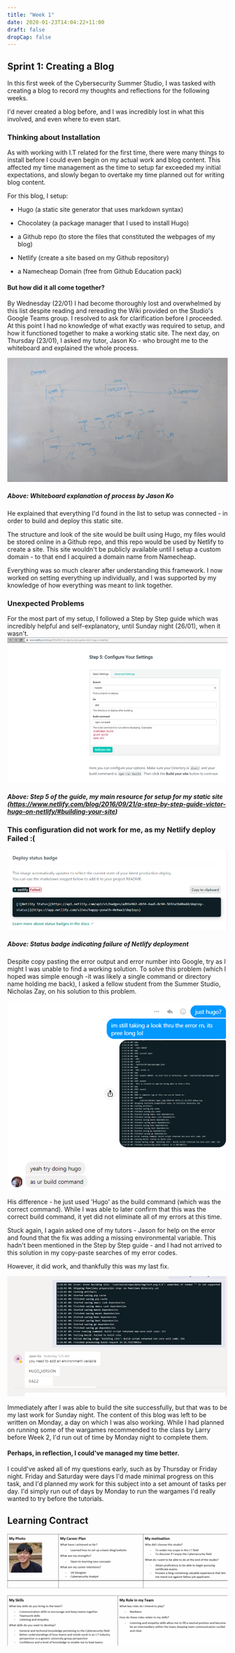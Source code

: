 ```yaml
---
title: "Week 1"
date: 2020-01-23T14:04:22+11:00
draft: false
dropCap: false
---
```

## Sprint 1: Creating a Blog
In this first week of the Cybersecurity Summer Studio, I was tasked with creating a blog to record my thoughts and reflections for the following weeks.

I'd never created a blog before, and I was incredibly lost in what this involved, and even where to even start. 

### Thinking about Installation
As with working with I.T related for the first time, there were many things to install before I could even begin on my actual work and blog content. This affected my time management as the time to setup far exceeded my initial expectations, and slowly began to overtake my time planned out for writing blog content.

For this blog, I setup:

- Hugo (a static site generator that uses markdown syntax)

- Chocolatey (a package manager that I used to install Hugo)

- a Github repo (to store the files that constituted the webpages of my blog)

- Netlify (create a site based on my Github repository)

- a Namecheap Domain (free from Github Education pack)

#### But how did it all come together? 
By Wednesday (22/01) I had become thoroughly lost and overwhelmed by this list despite reading and rereading the Wiki provided on the Studio's Google Teams group. I resolved to ask for clarification before I proceeded. At this point I had no knowledge of what exactly was required to setup, and how it functioned together to make a working static site. The next day, on Thursday (23/01), I asked my tutor, Jason Ko - who brought me to the whiteboard and explained the whole process.

![alt text](https://raw.githubusercontent.com/friedchicken1/summer-studio/master/data/img/whiteboardexplain.jpg)
##### Above: Whiteboard explanation of process by Jason Ko

He explained that everything I'd found in the list to setup was connected - in order to build and deploy this static site. 

The structure and look of the site would be built using Hugo, my files would be stored online in a Github repo, and this repo would be used by Netlify to create a site. This site wouldn't be publicly available until I setup a custom domain - to that end I acquired a domain name from Namecheap. 

Everything was so much clearer after understanding this framework. I now worked on setting everything up individually, and I was supported by my knowledge of how everything was meant to link together.

### Unexpected Problems
For the most part of my setup, I followed a Step by Step guide which was incredibly helpful and self-explanatory, until Sunday night (26/01), when it wasn't.
![alt text](https://raw.githubusercontent.com/friedchicken1/summer-studio/master/data/img/hugo%20orig.png)

##### Above: Step 5 of the guide, my main resource for setup for my static site (https://www.netlify.com/blog/2016/09/21/a-step-by-step-guide-victor-hugo-on-netlify/#building-your-site)

### This configuration did not work for me, as my Netlify deploy Failed :(
![alt text](https://raw.githubusercontent.com/friedchicken1/summer-studio/master/data/img/netlify%20error.png)
##### Above: Status badge indicating failure of Netlify deployment

Despite copy pasting the error output and error number into Google, try as I might I was unable to find a working solution. To solve this problem (which I hoped was simple enough -it was likely a single command or directory name holding me back), I asked a fellow student from the Summer Studio, Nicholas Zay, on his solution to this problem. 


![alt text](https://raw.githubusercontent.com/friedchicken1/summer-studio/master/data/img/hugo%20fix.png)

His difference - he just used 'Hugo' as the build command (which was the correct command). While I was able to later confirm that this was the correct build command, it yet did not eliminate all of my errors at this time.


Stuck again, I again asked one of my tutors - Jason for help on the error and found that the fix was adding a missing environmental variable. This hadn't been mentioned in the Step by Step guide - and I had not arrived to this solution in my copy-paste searches of my error codes. 

However, it did work, and thankfully this was my last fix. 


![alt text](https://raw.githubusercontent.com/friedchicken1/summer-studio/master/data/img/environmental%20variable.png)


Immediately after I was able to build the site successfully, but that was to be my last work for Sunday night. The content of this blog was left to be written on Monday, a day on which I was also working. While I had planned on running some of the wargames recommended to the class by Larry before Week 2, I'd run out of time by Monday night to complete them. 

#### Perhaps, in reflection, I could've managed my time better.

I could've asked all of my questions early, such as by Thursday or Friday night. Friday and Saturday were days I'd made minimal progress on this task, and I'd planned my work for this subject into a set amount of tasks per day. I'd simply run out of days by Monday to run the wargames I'd really wanted to try before the tutorials.

## Learning Contract
![alt text](https://raw.githubusercontent.com/friedchicken1/summer-studio/master/data/img/learning%20portfolio.png)